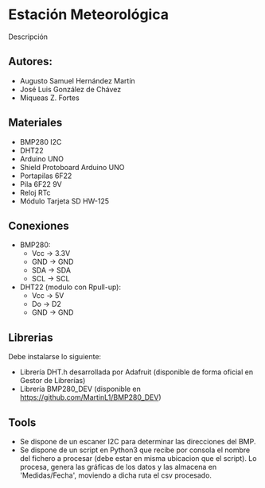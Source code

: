 # Estación Meteorológica

Descripción

## Autores: 

- Augusto Samuel Hernández Martín
- José Luis González de Chávez 
- Miqueas Z. Fortes

## Materiales
- BMP280 I2C
- DHT22
- Arduino UNO
- Shield Protoboard Arduino UNO
- Portapilas 6F22
- Pila 6F22 9V
- Reloj RTc
- Módulo Tarjeta SD HW-125

## Conexiones

- BMP280: 
	- Vcc -> 3.3V
	- GND -> GND
	- SDA -> SDA
	- SCL -> SCL 
 - DHT22 (modulo con Rpull-up):
 	- Vcc -> 5V
 	- Do  -> D2
 	- GND -> GND

## Librerias

Debe instalarse lo siguiente:

- Librería DHT.h desarrollada por Adafruit (disponible de forma oficial en Gestor de Librerías)
- Librería BMP280_DEV (disponible en https://github.com/MartinL1/BMP280_DEV)

## Tools

- Se dispone de un escaner I2C para determinar las direcciones del BMP.
- Se dispone de un script en Python3 que recibe por consola el nombre del fichero a procesar (debe estar en misma ubicacion que el script). Lo procesa, genera las gráficas de los datos y las almacena en 'Medidas/Fecha', moviendo a dicha ruta el csv procesado.
